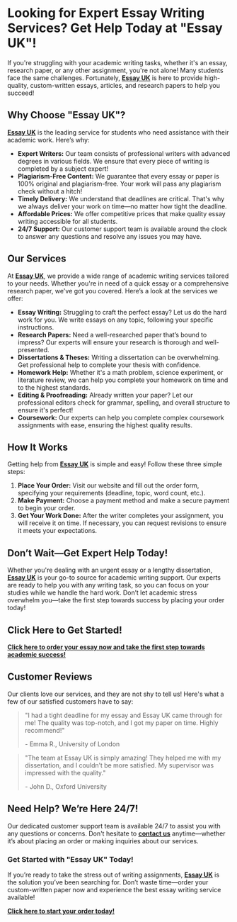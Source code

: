 # Looking for Expert Essay Writing Services? Get Help Today at "Essay UK"!

If you're struggling with your academic writing tasks, whether it's an essay, research paper, or any other assignment, you're not alone! Many students face the same challenges. Fortunately, **[Essay UK](https://tinyurl.com/topessay?keyword=essay+uk)** is here to provide high-quality, custom-written essays, articles, and research papers to help you succeed!

## Why Choose "Essay UK"?

**[Essay UK](https://tinyurl.com/topessay?keyword=essay+uk)** is the leading service for students who need assistance with their academic work. Here’s why:

- **Expert Writers:** Our team consists of professional writers with advanced degrees in various fields. We ensure that every piece of writing is completed by a subject expert!
- **Plagiarism-Free Content:** We guarantee that every essay or paper is 100% original and plagiarism-free. Your work will pass any plagiarism check without a hitch!
- **Timely Delivery:** We understand that deadlines are critical. That's why we always deliver your work on time—no matter how tight the deadline.
- **Affordable Prices:** We offer competitive prices that make quality essay writing accessible for all students.
- **24/7 Support:** Our customer support team is available around the clock to answer any questions and resolve any issues you may have.

## Our Services

At **[Essay UK](https://tinyurl.com/topessay?keyword=essay+uk)**, we provide a wide range of academic writing services tailored to your needs. Whether you're in need of a quick essay or a comprehensive research paper, we've got you covered. Here’s a look at the services we offer:

- **Essay Writing:** Struggling to craft the perfect essay? Let us do the hard work for you. We write essays on any topic, following your specific instructions.
- **Research Papers:** Need a well-researched paper that’s bound to impress? Our experts will ensure your research is thorough and well-presented.
- **Dissertations & Theses:** Writing a dissertation can be overwhelming. Get professional help to complete your thesis with confidence.
- **Homework Help:** Whether it's a math problem, science experiment, or literature review, we can help you complete your homework on time and to the highest standards.
- **Editing & Proofreading:** Already written your paper? Let our professional editors check for grammar, spelling, and overall structure to ensure it's perfect!
- **Coursework:** Our experts can help you complete complex coursework assignments with ease, ensuring the highest quality results.

## How It Works

Getting help from **[Essay UK](https://tinyurl.com/topessay?keyword=essay+uk)** is simple and easy! Follow these three simple steps:

1. **Place Your Order:** Visit our website and fill out the order form, specifying your requirements (deadline, topic, word count, etc.).
2. **Make Payment:** Choose a payment method and make a secure payment to begin your order.
3. **Get Your Work Done:** After the writer completes your assignment, you will receive it on time. If necessary, you can request revisions to ensure it meets your expectations.

## Don’t Wait—Get Expert Help Today!

Whether you're dealing with an urgent essay or a lengthy dissertation, **[Essay UK](https://tinyurl.com/topessay?keyword=essay+uk)** is your go-to source for academic writing support. Our experts are ready to help you with any writing task, so you can focus on your studies while we handle the hard work. Don’t let academic stress overwhelm you—take the first step towards success by placing your order today!

## Click Here to Get Started!

**[Click here to order your essay now and take the first step towards academic success!](https://tinyurl.com/topessay?keyword=essay+uk)**

## Customer Reviews

Our clients love our services, and they are not shy to tell us! Here's what a few of our satisfied customers have to say:

> "I had a tight deadline for my essay and Essay UK came through for me! The quality was top-notch, and I got my paper on time. Highly recommend!"
> 
> <footer>- Emma R., University of London</footer>

> "The team at Essay UK is simply amazing! They helped me with my dissertation, and I couldn’t be more satisfied. My supervisor was impressed with the quality."
> 
> <footer>- John D., Oxford University</footer>

## Need Help? We’re Here 24/7!

Our dedicated customer support team is available 24/7 to assist you with any questions or concerns. Don't hesitate to **[contact us](https://tinyurl.com/topessay?keyword=essay+uk)** anytime—whether it’s about placing an order or making inquiries about our services.

### Get Started with "Essay UK" Today!

If you’re ready to take the stress out of writing assignments, **[Essay UK](https://tinyurl.com/topessay?keyword=essay+uk)** is the solution you’ve been searching for. Don’t waste time—order your custom-written paper now and experience the best essay writing service available!

**[Click here to start your order today!](https://tinyurl.com/topessay?keyword=essay+uk)**
